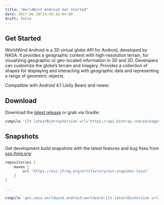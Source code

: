 ```yaml
---
title: "WorldWind Android Get Started"
date: 2017-06-30T14:40:16-04:00
draft: false
---
```


## Get Started

WorldWind Android is a 3D virtual globe API for Android, developed by NASA. It provides a geographic context with
high-resolution terrain, for visualizing geographic or geo-located information in 3D and 2D. Developers can customize
the globe’s terrain and imagery. Provides a collection of shapes for displaying and interacting with geographic data and
representing a range of geometric objects.

Compatible with Android 4.1 (Jelly Bean) and newer.

## Download

Download the [latest release](https://bintray.com/nasaworldwind/maven/WorldWindAndroid/_latestVersion) or grab via Gradle:
```groovy
compile '{{% latestBintrayVersion url="https://api.bintray.com/packages/nasaworldwind/maven/WorldWindAndroid" %}}'
```

## Snapshots

Get development build snapshots with the latest features and bug fixes from [oss.jfrog.org](https://oss.jfrog.org):
```groovy
repositories {
    maven {
        url 'https://oss.jfrog.org/artifactory/oss-snapshot-local'
    }
}

...

compile 'gov.nasa.worldwind.android:worldwind:{{% latestOjoVersion url="https://oss.jfrog.org/artifactory/api/search/versions?g=gov.nasa.worldwind.android&a=worldwind&repos=oss-snapshot-local" %}}'
```
